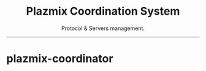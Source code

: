 <div align="center">

# Plazmix Coordination System
Protocol & Servers management.

</div>

---
# plazmix-coordinator 

